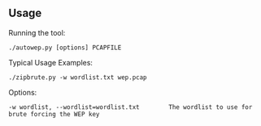 ## Usage ##

Running the tool:
    
    ./autowep.py [options] PCAPFILE

Typical Usage Examples:

    ./zipbrute.py -w wordlist.txt wep.pcap

Options:

    -w wordlist, --wordlist=wordlist.txt        The wordlist to use for brute forcing the WEP key
       
